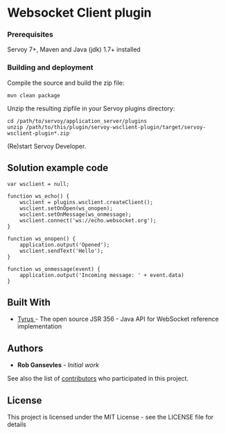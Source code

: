 # Websocket Client plugin

### Prerequisites

Servoy 7+, Maven and Java (jdk) 1.7+ installed

### Building and deployment

Compile the source and build the zip file:

```
mvn clean package
```

Unzip the resulting zipfile in your Servoy plugins directory:

```
cd /path/to/servoy/application_server/plugins
unzip /path/to/this/plugin/servoy-wsclient-plugin/target/servoy-wsclient-plugin*.zip
```

(Re)start Servoy Developer.

## Solution example code

```
var wsclient = null;

function ws_echo() {
    wsclient = plugins.wsclient.createClient();
    wsclient.setOnOpen(ws_onopen);
    wsclient.setOnMessage(ws_onmessage);
    wsclient.connect('ws://echo.websocket.org');
}

function ws_onopen() {
    application.output('Opened');
    wsclient.sendText('Hello');
}

function ws_onmessage(event) {
    application.output('Incoming message: ' + event.data)
}
```

## Built With

* [ Tyrus ](https://github.com/tyrus-project/tyrus) - The open source JSR 356 - Java API for WebSocket reference implementation

## Authors

* **Rob Gansevles** - *Initial work*

See also the list of [contributors](https://github.com/rgansevles/servoy-wsclient-plugin/graphs/contributors) who participated in this project.

## License

This project is licensed under the MIT License - see the LICENSE file for details

